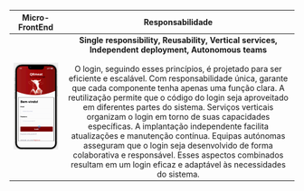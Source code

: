

|                                Micro-FrontEnd                                |           Responsabilidade            |     
|:---------------------------------------------------------------------------:|:---------------------------------------------------------------------------:|
| ![Alt text](../imagensFE/Imagem1.png?raw=true "Imagem1") | **Single responsibility, Reusability, Vertical services, Independent deployment, Autonomous teams** <br><br> O login, seguindo esses princípios, é projetado para ser eficiente e escalável. Com responsabilidade única, garante que cada componente tenha apenas uma função clara. A reutilização permite que o código do login seja aproveitado em diferentes partes do sistema. Serviços verticais organizam o login em torno de suas capacidades específicas. A implantação independente facilita atualizações e manutenção contínua. Equipas autónomas asseguram que o login seja desenvolvido de forma colaborativa e responsável. Esses aspectos combinados resultam em um login eficaz e adaptável às necessidades do sistema. 

